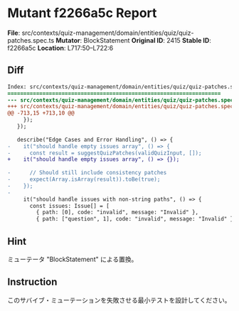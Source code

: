 # Mutant f2266a5c Report

**File**: src/contexts/quiz-management/domain/entities/quiz/quiz-patches.spec.ts
**Mutator**: BlockStatement
**Original ID**: 2415
**Stable ID**: f2266a5c
**Location**: L717:50–L722:6

## Diff

```diff
Index: src/contexts/quiz-management/domain/entities/quiz/quiz-patches.spec.ts
===================================================================
--- src/contexts/quiz-management/domain/entities/quiz/quiz-patches.spec.ts	original
+++ src/contexts/quiz-management/domain/entities/quiz/quiz-patches.spec.ts	mutated #2415
@@ -713,15 +713,10 @@
     });
   });
 
   describe("Edge Cases and Error Handling", () => {
-    it("should handle empty issues array", () => {
-      const result = suggestQuizPatches(validQuizInput, []);
+    it("should handle empty issues array", () => {});
 
-      // Should still include consistency patches
-      expect(Array.isArray(result)).toBe(true);
-    });
-
     it("should handle issues with non-string paths", () => {
       const issues: Issue[] = [
         { path: [0], code: "invalid", message: "Invalid" },
         { path: ["question", 1], code: "invalid", message: "Invalid" },
```

## Hint

ミューテータ "BlockStatement" による置換。

## Instruction

このサバイブ・ミューテーションを失敗させる最小テストを設計してください。
